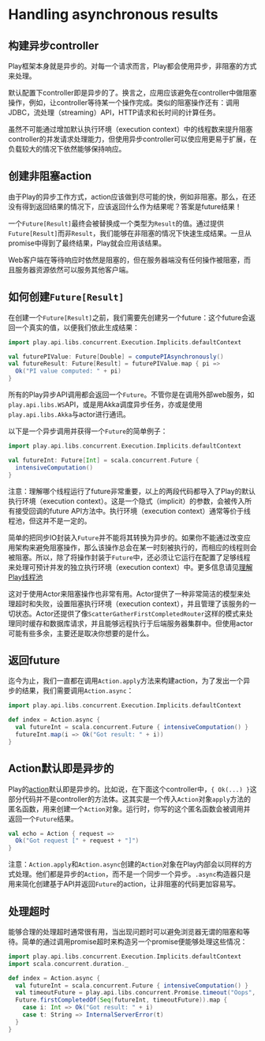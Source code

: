 # Handling asynchronous results

## 构建异步controller

Play框架本身就是异步的。对每一个请求而言，Play都会使用异步，非阻塞的方式来处理。

默认配置下controller即是异步的了。换言之，应用应该避免在controller中做阻塞操作，例如，让controller等待某一个操作完成。类似的阻塞操作还有：调用JDBC，流处理（streaming）API，HTTP请求和长时间的计算任务。

虽然不可能通过增加默认执行环境（execution context）中的线程数来提升阻塞controller的并发请求处理能力，但使用异步controller可以使应用更易于扩展，在负载较大的情况下依然能够保持响应。

## 创建非阻塞action

由于Play的异步工作方式，action应该做到尽可能的快，例如非阻塞。那么，在还没有得到返回结果的情况下，应该返回什么作为结果呢？答案是future结果！

一个`Future[Result]`最终会被替换成一个类型为`Result`的值。通过提供`Future[Result]`而非`Result`，我们能够在非阻塞的情况下快速生成结果。一旦从promise中得到了最终结果，Play就会应用该结果。

Web客户端在等待响应时依然是阻塞的，但在服务器端没有任何操作被阻塞，而且服务器资源依然可以服务其他客户端。

## 如何创建`Future[Result]`

在创建一个`Future[Result]`之前，我们需要先创建另一个future：这个future会返回一个真实的值，以便我们依此生成结果：

```scala
import play.api.libs.concurrent.Execution.Implicits.defaultContext

val futurePIValue: Future[Double] = computePIAsynchronously()
val futureResult: Future[Result] = futurePIValue.map { pi =>
  Ok("PI value computed: " + pi)
}
```

所有的Play异步API调用都会返回一个`Future`。不管你是在调用外部web服务，如`play.api.libs.WS`API，或是用Akka调度异步任务，亦或是使用`play.api.libs.Akka`与actor进行通讯。

以下是一个异步调用并获得一个`Future`的简单例子：

```scala
import play.api.libs.concurrent.Execution.Implicits.defaultContext

val futureInt: Future[Int] = scala.concurrent.Future {
  intensiveComputation()
}
```

注意：理解哪个线程运行了future非常重要，以上的两段代码都导入了Play的默认执行环境（execution context）。这是一个隐式（implicit）的参数，会被传入所有接受回调的future API方法中。执行环境（execution context）通常等价于线程池，但这并不是一定的。

简单的把同步IO封装入`Future`并不能将其转换为异步的。如果你不能通过改变应用架构来避免阻塞操作，那么该操作总会在某一时刻被执行的，而相应的线程则会被阻塞。所以，除了将操作封装于`Future`中，还必须让它运行在配置了足够线程来处理可预计并发的独立执行环境（execution context）中。更多信息请见[理解Play线程池](https://www.playframework.com/documentation/2.3.x/ThreadPools)

这对于使用Actor来阻塞操作也非常有用。Actor提供了一种非常简洁的模型来处理超时和失败，设置阻塞执行环境（execution context），并且管理了该服务的一切状态。Actor还提供了像`ScatterGatherFirstCompletedRouter`这样的模式来处理同时缓存和数据库请求，并且能够远程执行于后端服务器集群中。但使用actor可能有些多余，主要还是取决你想要的是什么。

## 返回future

迄今为止，我们一直都在调用`Action.apply`方法来构建action，为了发出一个异步的结果，我们需要调用`Action.async`：

```scala
import play.api.libs.concurrent.Execution.Implicits.defaultContext

def index = Action.async {
  val futureInt = scala.concurrent.Future { intensiveComputation() }
  futureInt.map(i => Ok("Got result: " + i))
}
```

## Action默认即是异步的

Play的[action](../ch1/ScalaActions.md)默认即是异步的。比如说，在下面这个controller中，`{ Ok(...) }`这部分代码并不是controller的方法体。这其实是一个传入`Action`对象`apply`方法的匿名函数，用来创建一个`Action`对象。运行时，你写的这个匿名函数会被调用并返回一个`Future`结果。

```scala
val echo = Action { request =>
  Ok("Got request [" + request + "]")
}
```

注意：`Action.apply`和`Action.async`创建的`Action`对象在Play内部会以同样的方式处理。他们都是异步的`Action`，而不是一个同步一个异步。`.async`构造器只是用来简化创建基于API并返回`Future`的action，让非阻塞的代码更加容易写。

## 处理超时

能够合理的处理超时通常很有用，当出现问题时可以避免浏览器无谓的阻塞和等待。简单的通过调用promise超时来构造另一个promise便能够处理这些情况：

```scala
import play.api.libs.concurrent.Execution.Implicits.defaultContext
import scala.concurrent.duration._

def index = Action.async {
  val futureInt = scala.concurrent.Future { intensiveComputation() }
  val timeoutFuture = play.api.libs.concurrent.Promise.timeout("Oops", 1.second)
  Future.firstCompletedOf(Seq(futureInt, timeoutFuture)).map {
    case i: Int => Ok("Got result: " + i)
    case t: String => InternalServerError(t)
  }
}
```